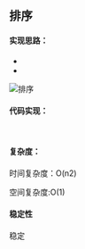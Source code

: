 ## 排序


#### 实现思路：

- 
- 

![排序]()

#### 代码实现：


```js
 
```

#### 复杂度：

时间复杂度：O(n2)    

空间复杂度:O(1)       

#### 稳定性

稳定